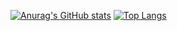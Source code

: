 [![Anurag's GitHub stats](https://github-readme-stats.vercel.app/api?username=lxdklp&show_icons=true&hide=stars,issues)](https://github.com/anuraghazra/github-readme-stats)
[![Top Langs](https://github-readme-stats.vercel.app/api/top-langs/?username=lxdklp&layout=compact)](https://github.com/anuraghazra/github-readme-stats)
